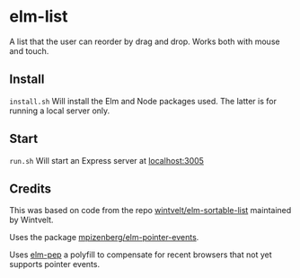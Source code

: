 # elm-list
A list that the user can reorder by drag and drop. Works both with mouse and touch.

## Install

``install.sh`` Will install the Elm and Node packages used. The latter is for
running a local server only.

## Start

``run.sh`` Will start an Express server at [localhost:3005](http://localhost:3005)


## Credits
This was based on code from the repo [wintvelt/elm-sortable-list](https://github.com/wintvelt/elm-sortable-list) 
maintained by Wintvelt.

Uses the package [mpizenberg/elm-pointer-events](http://package.elm-lang.org/packages/mpizenberg/elm-pointer-events).

Uses [elm-pep](mpizenberg/elm-pep) a polyfill to compensate for recent browsers
that not yet supports pointer events.